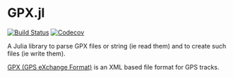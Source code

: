# GPX.jl

[![Build Status](https://travis-ci.com/scls19fr/GPX.jl.svg?branch=master)](https://travis-ci.com/scls19fr/GPX.jl)
[![Codecov](https://codecov.io/gh/scls19fr/GPX.jl/branch/master/graph/badge.svg)](https://codecov.io/gh/scls19fr/GPX.jl)

A Julia library to parse GPX files or string (ie read them) and to create such files (ie write them).

[GPX (GPS eXchange Format)](https://en.wikipedia.org/wiki/GPS_Exchange_Format) is an XML based file format for GPS tracks.
